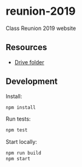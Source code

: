 # reunion-2019

Class Reunion 2019 website

## Resources

- [Drive folder](https://drive.google.com/drive/folders/1GGVjZBn4iEOvKVapqiFAjhysDuLX5_xt)

## Development

Install:

```bash
npm install
```

Run tests:

```bash
npm test
```

Start locally:

```bash
npm run build
npm start
```
